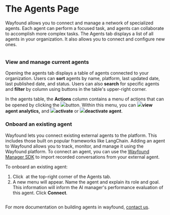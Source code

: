 # The Agents Page

Wayfound allows you to connect and manage a network of specialized agents. Each agent can perform a focused task, and agents can collaborate to accomplish more complex tasks. The Agents tab displays a list of all agents in your organization. It also allows you to connect and configure new ones.



<figure><img src="../.gitbook/assets/Screenshot 2025-03-19 at 9.57.23 PM.png" alt=""><figcaption></figcaption></figure>

### View and manage current agents

Opening the agents tab displays a table of agents connected to your organization. Users can **sort** agents by name, platform, last updated date, last published date, and status. Users can also <img src="../.gitbook/assets/Screenshot 2024-09-18 at 2.35.20 PM.png" alt="" data-size="line">**search** for specific agents and <img src="../.gitbook/assets/Screenshot 2024-09-18 at 2.36.40 PM.png" alt="" data-size="line">**filter** by column using buttons in the table's upper-right corner.

In the agents table, the **Actions** column contains a menu of actions that can be opened by clicking the ![](<../.gitbook/assets/Screenshot 2024-10-03 at 11.50.27 AM.png>)button. Within this menu, you can ![](<../.gitbook/assets/Screenshot 2024-10-03 at 11.49.47 AM.png>)**view agent analytics,** and ![](<../.gitbook/assets/Screenshot 2024-10-03 at 12.00.44 PM.png>)**activate** or ![](<../.gitbook/assets/Screenshot 2024-10-03 at 11.49.51 AM.png>)**deactivate agent**.&#x20;

### Onboard an existing agent

Wayfound lets you connect existing external agents to the platform. This includes those built on popular frameworks like LangChain. Adding an agent to Wayfound allows you to track, monitor, and manage it using the Wayfound platform. To connect an agent, you can use the [Wayfound Manager SDK](connecting-agents.md) to import recorded conversations from your external agent.

To onboard an existing agent:

1. Click <img src="../.gitbook/assets/Screenshot 2024-11-25 at 12.27.06 PM.png" alt="" data-size="line"> at the top-right corner of the Agents tab.
2. A new menu will appear. Name the agent and explain its role and goal. This information will inform the AI manager's performance evaluation of this agent. Click **Connect**.

<figure><img src="../.gitbook/assets/Screenshot 2025-03-10 at 11.22.47 AM.png" alt=""><figcaption></figcaption></figure>

For more documentation on building agents in wayfound, [contact us](https://www.wayfound.ai/get-started).
